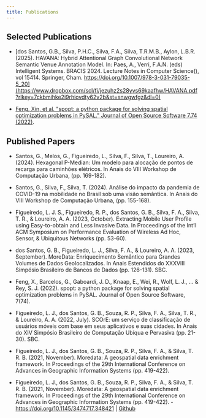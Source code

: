```yaml
---
title: Publications
---
```


## Selected Publications

- [dos Santos, G.B., Silva, P.H.C., Silva, F.A., Silva, T.R.M.B., Aylon, L.B.R. (2025). HAVANA: Hybrid Attentional Graph Convolutional Network Semantic Venue Annotation Model. In: Paes, A., Verri, F.A.N. (eds) Intelligent Systems. BRACIS 2024. Lecture Notes in Computer Science(), vol 15414. Springer, Cham. https://doi.org/10.1007/978-3-031-79035-5_20](https://www.dropbox.com/scl/fi/jezuhz2s28yvs69kaafhw/HAVANA.pdf?rlkey=7ckbmihke2i9rhiovdty62v2b&st=snwgwfgz&dl=0)

- [Feng, Xin, et al. "spopt: a python package for solving spatial optimization problems in PySAL." Journal of Open Source Software 7.74 (2022)](https://www.dropbox.com/scl/fi/315ag4o66ctdlotwytpa8/spopt.pdf?rlkey=qgxg57hfjgecacgzz21lksmw2&st=sd0ibmqh&dl=0).


## Published Papers

- Santos, G., Melos, G., Figueiredo, L., Silva, F., Silva, T., Loureiro, A. (2024). Hexagonal P-Median: Um modelo para alocação de pontos de recarga para caminhões elétricos. In Anais do VIII Workshop de Computação Urbana, (pp. 169-182).

- Santos, G., Silva, F., Silva, T. (2024). Análise do impacto da pandemia de COVID-19 na mobilidade no Brasil sob uma visão semântica. In Anais do VIII Workshop de Computação Urbana, (pp. 155-168).

- Figueiredo, L. J. S., Figueiredo, R. P., dos Santos, G. B., Silva, F. A., Silva, T. R., & Loureiro, A. A. (2023, October). Extracting Mobile User Profile using Easy-to-obtain and Less Invasive Data. In Proceedings of the Int’l ACM Symposium on Performance Evaluation of Wireless Ad Hoc, Sensor, & Ubiquitous Networks (pp. 53-60).

- dos Santos, G. B., Figueiredo, L. J., Silva, F. A., & Loureiro, A. A. (2023, September). MoreData: Enriquecimento Semântico para Grandes Volumes de Dados Geolocalizados. In Anais Estendidos do XXXVIII Simpósio Brasileiro de Bancos de Dados (pp. 126-131). SBC.

- Feng, X., Barcelos, G., Gaboardi, J. D., Knaap, E., Wei, R., Wolf, L. J., ... & Rey, S. J. (2022). spopt: a python package
for solving spatial optimization problems in PySAL. Journal of Open Source Software, 7(74).

- Figueiredo, L. J., dos Santos, G. B., Souza, R. P., Silva, F. A., Silva, T. R., & Loureiro, A. A. (2022, July). SCOrE:
um serviço de classificação de usuários móveis com base em seus aplicativos e suas cidades. In Anais do XIV Simpósio
Brasileiro de Computação Ubı́qua e Pervasiva (pp. 21-30). SBC.

- Figueiredo, L. J., dos Santos, G. B., Souza, R. P., Silva, F. A., & Silva, T. R. B. (2021, November). Moredata: A
geospatial data enrichment framework. In Proceedings of the 29th International Conference on Advances in Geographic
Information Systems (pp. 419-422).

- Figueiredo, L. J., dos Santos, G. B., Souza, R. P., Silva, F. A., & Silva, T. R. B. (2021, November). Moredata: A geospatial data enrichment framework. In Proceedings of the 29th International Conference on Advances in Geographic Information Systems (pp. 419-422). - https://doi.org/10.1145/3474717.348421 | [Github](https://github.com/gegen07/more-data)
